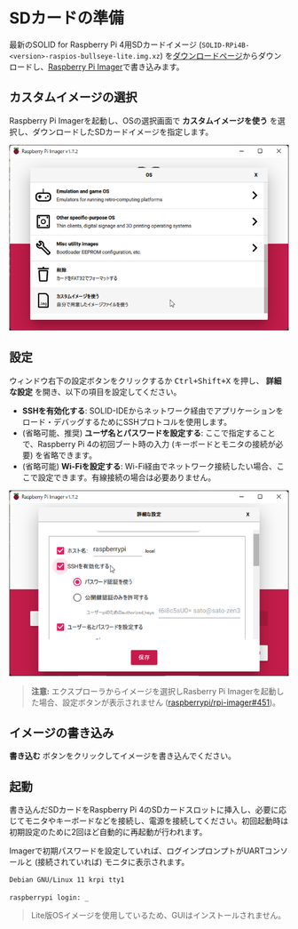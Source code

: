 # SDカードの準備

最新のSOLID for Raspberry Pi 4用SDカードイメージ (`SOLID-RPi4B-<version>-raspios-bullseye-lite.img.xz`) を[ダウンロードページ](download.md)からダウンロードし、[Raspberry Pi Imager](https://www.raspberrypi.com/software/)で書き込みます。

## カスタムイメージの選択

Raspberry Pi Imagerを起動し、OSの選択画面で **カスタムイメージを使う** を選択し、ダウンロードしたSDカードイメージを指定します。

 ![rpi-imager-select](img/rpi-imager-select-os.png)

## 設定

ウィンドウ右下の設定ボタンをクリックするか <kbd>Ctrl+Shift+X</kbd> を押し、 **詳細な設定** を開き、以下の項目を設定してください。

- **SSHを有効化する**: SOLID-IDEからネットワーク経由でアプリケーションをロード・デバッグするためにSSHプロトコルを使用します。
- (省略可能、推奨) **ユーザ名とパスワードを設定する**: ここで指定することで、Raspberry Pi 4の初回ブート時の入力 (キーボードとモニタの接続が必要) を省略できます。
- (省略可能) **Wi-Fiを設定する**: Wi-Fi経由でネットワーク接続したい場合、ここで設定できます。有線接続の場合は必要ありません。

 ![rpi-imager-settings](img/rpi-imager-settings.png)

> **注意:** エクスプローラからイメージを選択しRasberry Pi Imagerを起動した場合、設定ボタンが表示されません ([raspberrypi/rpi-imager#451](https://github.com/raspberrypi/rpi-imager/issues/451))。

## イメージの書き込み

**書き込む** ボタンをクリックしてイメージを書き込んでください。

## 起動

書き込んだSDカードをRaspberry Pi 4のSDカードスロットに挿入し、必要に応じてモニタやキーボードなどを接続し、電源を接続してください。初回起動時は初期設定のために2回ほど自動的に再起動が行われます。

Imagerで初期パスワードを設定していれば、ログインプロンプトがUARTコンソールと (接続されていれば) モニタに表示されます。

```
Debian GNU/Linux 11 krpi tty1

raspberrypi login: _
```

> Lite版OSイメージを使用しているため、GUIはインストールされません。

